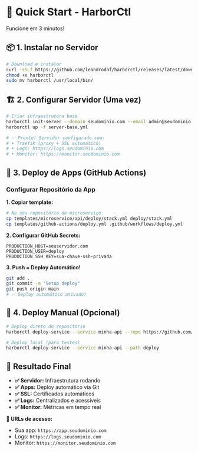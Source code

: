 # 🚀 Quick Start - HarborCtl

Funcione em 3 minutos!

## 📦 1. Instalar no Servidor

```bash
# Download e instalar
curl -sSLf https://github.com/leandrodaf/harborctl/releases/latest/download/harborctl_linux_amd64 -o harborctl
chmod +x harborctl
sudo mv harborctl /usr/local/bin/
```

## 🏗️ 2. Configurar Servidor (Uma vez)

```bash
# Criar infraestrutura base
harborctl init-server --domain seudominio.com --email admin@seudominio.com
harborctl up -f server-base.yml

# ✅ Pronto! Servidor configurado com:
# • Traefik (proxy + SSL automático)
# • Logs: https://logs.seudominio.com
# • Monitor: https://monitor.seudominio.com
```

## 🚀 3. Deploy de Apps (GitHub Actions)

### Configurar Repositório da App

**1. Copiar template:**
```bash
# No seu repositório de microserviço
cp templates/microservice/api/deploy/stack.yml deploy/stack.yml
cp templates/github-actions/deploy.yml .github/workflows/deploy.yml
```

**2. Configurar GitHub Secrets:**
```
PRODUCTION_HOST=seuservidor.com
PRODUCTION_USER=deploy
PRODUCTION_SSH_KEY=sua-chave-ssh-privada
```

**3. Push = Deploy Automático!**
```bash
git add .
git commit -m "Setup deploy"
git push origin main
# ✅ Deploy automático ativado!
```

## 📱 4. Deploy Manual (Opcional)

```bash
# Deploy direto do repositório
harborctl deploy-service --service minha-api --repo https://github.com/usuario/minha-api.git

# Deploy local (para testes)
harborctl deploy-service --service minha-api --path deploy
```

## 🎯 Resultado Final

- **✅ Servidor:** Infraestrutura rodando
- **✅ Apps:** Deploy automático via Git
- **✅ SSL:** Certificados automáticos  
- **✅ Logs:** Centralizados e acessíveis
- **✅ Monitor:** Métricas em tempo real

**🔗 URLs de acesso:**
- Sua app: `https://app.seudominio.com`
- Logs: `https://logs.seudominio.com`
- Monitor: `https://monitor.seudominio.com`
